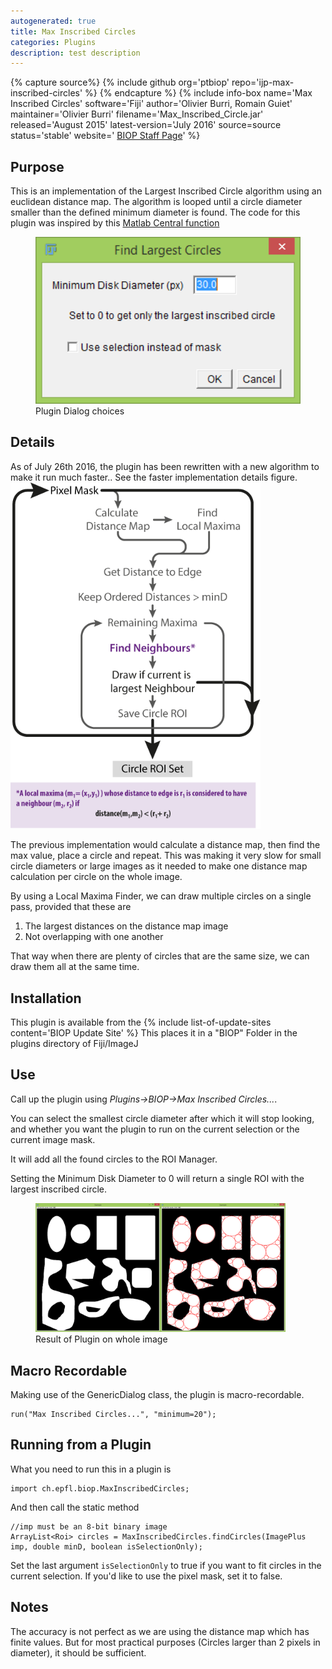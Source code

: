```yaml
---
autogenerated: true
title: Max Inscribed Circles
categories: Plugins
description: test description
---
```



{% capture source%}
{% include github org='ptbiop' repo='ijp-max-inscribed-circles' %}
{% endcapture %}
{% include info-box name='Max Inscribed Circles' software='Fiji' author='Olivier Burri, Romain Guiet' maintainer='Olivier Burri' filename='Max\_Inscribed\_Circle.jar' released='August 2015' latest-version='July 2016' source=source status='stable' website=' [BIOP Staff Page](https://www.epfl.ch/research/facilities/ptbiop/staff/)' %}

Purpose
-------

This is an implementation of the Largest Inscribed Circle algorithm using an euclidean distance map. The algorithm is looped until a circle diameter smaller than the defined minimum diameter is found. The code for this plugin was inspired by this [Matlab Central function](http://www.mathworks.ch/matlabcentral/fileexchange/30805-maximum-inscribed-circle-using-distance-transform)

<figure><img src="/media/Max largest circ dialog2.png" title="Plugin Dialog choices" width="500" alt="Plugin Dialog choices" /><figcaption aria-hidden="true">Plugin Dialog choices</figcaption></figure>

Details
-------

As of July 26th 2016, the plugin has been rewritten with a new algorithm to make it run much faster.. See the faster implementation details figure. <img src="/media/Max-Circles-Algorithm-Overview.png" title="fig:Faster implementation details" width="400" alt="Faster implementation details" />

The previous implementation would calculate a distance map, then find the max value, place a circle and repeat. This was making it very slow for small circle diameters or large images as it needed to make one distance map calculation per circle on the whole image.

By using a Local Maxima Finder, we can draw multiple circles on a single pass, provided that these are

1.  The largest distances on the distance map image
2.  Not overlapping with one another

That way when there are plenty of circles that are the same size, we can draw them all at the same time.

Installation
------------

This plugin is available from the {% include list-of-update-sites content='BIOP Update Site' %} This places it in a "BIOP" Folder in the plugins directory of Fiji/ImageJ

Use
---

Call up the plugin using *Plugins-&gt;BIOP-&gt;Max Inscribed Circles...*.

You can select the smallest circle diameter after which it will stop looking, and whether you want the plugin to run on the current selection or the current image mask.

It will add all the found circles to the ROI Manager.

Setting the Minimum Disk Diameter to 0 will return a single ROI with the largest inscribed circle.

<figure><img src="/media/Max largest circ beforeafter.png" title="Result of Plugin on whole image" width="400" alt="Result of Plugin on whole image" /><figcaption aria-hidden="true">Result of Plugin on whole image</figcaption></figure>

Macro Recordable
----------------

Making use of the GenericDialog class, the plugin is macro-recordable.

    run("Max Inscribed Circles...", "minimum=20");

Running from a Plugin
---------------------

What you need to run this in a plugin is

    import ch.epfl.biop.MaxInscribedCircles;

And then call the static method

    //imp must be an 8-bit binary image
    ArrayList<Roi> circles = MaxInscribedCircles.findCircles(ImagePlus imp, double minD, boolean isSelectionOnly);

Set the last argument `isSelectionOnly` to true if you want to fit circles in the current selection. If you'd like to use the pixel mask, set it to false.

Notes
-----

The accuracy is not perfect as we are using the distance map which has finite values. But for most practical purposes (Circles larger than 2 pixels in diameter), it should be sufficient.



